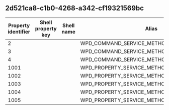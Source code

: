 ## 2d521ca8-c1b0-4268-a342-cf19321569bc

Property identifier | Shell property key | Shell name | Alias
--- | --- | --- | ---
2 |  |  | WPD_COMMAND_SERVICE_METHODS_START_INVOKE
3 |  |  | WPD_COMMAND_SERVICE_METHODS_CANCEL_INVOKE
4 |  |  | WPD_COMMAND_SERVICE_METHODS_END_INVOKE
1001 |  |  | WPD_PROPERTY_SERVICE_METHOD
1002 |  |  | WPD_PROPERTY_SERVICE_METHOD_PARAMETER_VALUES
1003 |  |  | WPD_PROPERTY_SERVICE_METHOD_RESULT_VALUES
1004 |  |  | WPD_PROPERTY_SERVICE_METHOD_CONTEXT
1005 |  |  | WPD_PROPERTY_SERVICE_METHOD_HRESULT


